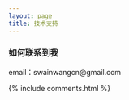 ```yaml
---
layout: page
title: 技术支持 
---
```


<h3> 如何联系到我 </h3>

<p> 
email：swainwangcn@gmail.com      
<p> 

{% include comments.html %}

